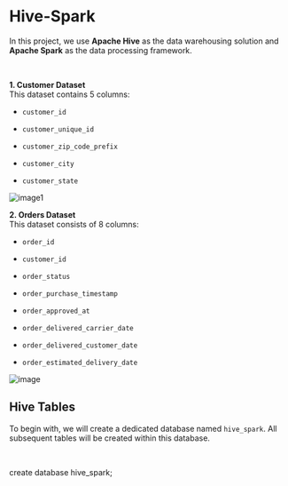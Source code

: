 # Hive-Spark
<p>In this project, we use <strong data-start="119" data-end="134">Apache Hive</strong> as the data warehousing solution and <strong data-start="172" data-end="188">Apache Spark</strong> as the data processing framework.</p>
<p><strong>&nbsp;</strong></p>
<p class="" data-start="131" data-end="189"><strong data-start="131" data-end="154">1. Customer Dataset</strong><br data-start="154" data-end="157" />This dataset contains 5 columns:</p>
<ul data-start="191" data-end="303">
<li class="" data-start="191" data-end="208">
<p class="" data-start="193" data-end="208"><code data-start="193" data-end="206">customer_id</code></p>
</li>
<li class="" data-start="209" data-end="233">
<p class="" data-start="211" data-end="233"><code data-start="211" data-end="231">customer_unique_id</code></p>
</li>
<li class="" data-start="234" data-end="264">
<p class="" data-start="236" data-end="264"><code data-start="236" data-end="262">customer_zip_code_prefix</code></p>
</li>
<li class="" data-start="265" data-end="284">
<p class="" data-start="267" data-end="284"><code data-start="267" data-end="282">customer_city</code></p>
</li>
<li class="" data-start="285" data-end="303">
<p class="" data-start="287" data-end="303"><code data-start="287" data-end="303">customer_state</code></p>
</li>
</ul>

![image1](https://github.com/user-attachments/assets/a8784c06-4cb1-4249-956b-143d24c12e24)


<p class="" data-start="305" data-end="364"><strong data-start="305" data-end="326">2. Orders Dataset</strong><br data-start="326" data-end="329" />This dataset consists of 8 columns:</p>
<ul data-start="366" data-end="577">
<li class="" data-start="366" data-end="380">
<p class="" data-start="368" data-end="380"><code data-start="368" data-end="378">order_id</code></p>
</li>
<li class="" data-start="381" data-end="398">
<p class="" data-start="383" data-end="398"><code data-start="383" data-end="396">customer_id</code></p>
</li>
<li class="" data-start="399" data-end="417">
<p class="" data-start="401" data-end="417"><code data-start="401" data-end="415">order_status</code></p>
</li>
<li class="" data-start="418" data-end="448">
<p class="" data-start="420" data-end="448"><code data-start="420" data-end="446">order_purchase_timestamp</code></p>
</li>
<li class="" data-start="449" data-end="472">
<p class="" data-start="451" data-end="472"><code data-start="451" data-end="470">order_approved_at</code></p>
</li>
<li class="" data-start="473" data-end="507">
<p class="" data-start="475" data-end="507"><code data-start="475" data-end="505">order_delivered_carrier_date</code></p>
</li>
<li class="" data-start="508" data-end="543">
<p class="" data-start="510" data-end="543"><code data-start="510" data-end="541">order_delivered_customer_date</code></p>
</li>
<li class="" data-start="544" data-end="577">
<p class="" data-start="546" data-end="577"><code data-start="546" data-end="577">order_estimated_delivery_date</code></p>
</li>
</ul>

![image](https://github.com/user-attachments/assets/776602b6-e372-49bf-8c2d-fd8a32555d4c)


## Hive Tables
<p>To begin with, we will create a dedicated database named <code data-start="320" data-end="332">hive_spark</code>. All subsequent tables will be created within this database.</p>
<p>&nbsp;</p>

<p>create database hive_spark;</p>
